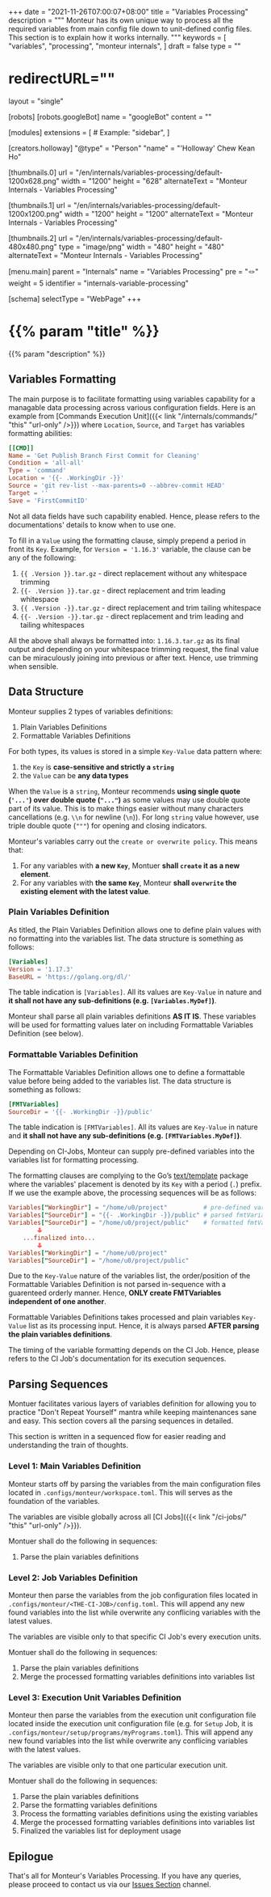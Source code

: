 +++
date = "2021-11-26T07:00:07+08:00"
title = "Variables Processing"
description = """
Monteur has its own unique way to process all the required variables from main
config file down to unit-defined config files. This section is to explain how
it works internally.
"""
keywords = [
	"variables",
	"processing",
	"monteur internals",
]
draft = false
type = ""
# redirectURL=""
layout = "single"


[robots]
[robots.googleBot]
name = "googleBot"
content = ""


[modules]
extensions = [
	# Example: "sidebar",
]


[creators.holloway]
"@type" = "Person"
"name" = "'Holloway' Chew Kean Ho"


[thumbnails.0]
url = "/en/internals/variables-processing/default-1200x628.png"
width = "1200"
height = "628"
alternateText = "Monteur Internals - Variables Processing"

[thumbnails.1]
url = "/en/internals/variables-processing/default-1200x1200.png"
width = "1200"
height = "1200"
alternateText = "Monteur Internals - Variables Processing"

[thumbnails.2]
url = "/en/internals/variables-processing/default-480x480.png"
type = "image/png"
width = "480"
height = "480"
alternateText = "Monteur Internals - Variables Processing"


[menu.main]
parent = "Internals"
name = "Variables Processing"
pre = "🪢"
weight = 5
identifier = "internals-variable-processing"


[schema]
selectType = "WebPage"
+++

# {{% param "title" %}}
{{% param "description" %}}




## Variables Formatting
The main purpose is to facilitate formatting using variables capability for a
managable data processing across various configuration fields. Here is an
example from [Commands Execution Unit]({{< link "/internals/commands/" "this"
"url-only" />}}) where `Location`, `Source`, and `Target` has variables
formatting abilities:

```toml {linenos=table,hl_lines=["5-7"],linenostart=1}
[[CMD]]
Name = 'Get Publish Branch First Commit for Cleaning'
Condition = 'all-all'
Type = 'command'
Location = '{{- .WorkingDir -}}'
Source = 'git rev-list --max-parents=0 --abbrev-commit HEAD'
Target = ''
Save = 'FirstCommitID'
```

Not all data fields have such capability enabled. Hence, please refers to the
documentations' details to know when to use one.

To fill in a `Value` using the formatting clause, simply prepend a period in
front its `Key`. Example, for `Version = '1.16.3'` variable, the clause can be
any of the following:

1. `{{ .Version }}.tar.gz` - direct replacement without any whitespace trimming
2. `{{- .Version }}.tar.gz` - direct replacement and trim leading whitespace
3. `{{ .Version -}}.tar.gz` - direct replacement and trim tailing whitespace
4. `{{- .Version -}}.tar.gz` - direct replacement and trim leading and tailing
   whitespaces

All the above shall always be formatted into: `1.16.3.tar.gz` as its final
output and depending on your whitespace trimming request, the final value can be
miraculously joining into previous or after text. Hence, use trimming when
sensible.




## Data Structure
Monteur supplies 2 types of variables definitions:

1. Plain Variables Definitions
2. Formattable Variables Definitions

For both types, its values is stored in a simple `Key-Value` data pattern where:

1. the `Key` is **case-sensitive and strictly a `string`**
2. the `Value` can be **any data types**

When the `Value` is a `string`, Monteur recommends **using single quote
(`'...'`) over double quote (`"..."`)** as some values may use double quote part
of its value. This is to make things easier without many characters
cancellations (e.g. `\\n` for newline (`\n`)). For long `string` value however,
use triple double quote (`"""`) for opening and closing indicators.

Monteur's variables carry out the `create or overwrite policy`. This means that:

1. For any variables with **a new `Key`**, Montuer **shall `create` it as a new
   element**.
2. For any variables with **the same `Key`**, Monteur **shall `overwrite` the
   existing element with the latest value**.


### Plain Variables Definition
As titled, the Plain Variables Definition allows one to define plain values
with no formatting into the variables list. The data structure is something
as follows:

```toml {linenos=table,hl_lines=[],linenostart=1}
[Variables]
Version = '1.17.3'
BaseURL = 'https://golang.org/dl/'
```

The table indication is `[Variables]`. All its values are `Key-Value` in nature
and **it shall not have any sub-definitions (e.g. `[Variables.MyDef]`)**.

Monteur shall parse all plain variables definitions **AS IT IS**. These
variables will be used for formatting values later on including Formattable
Variables Definition (see below).



### Formattable Variables Definition
The Formattable Variables Definition allows one to define a formattable value
before being added to the variables list. The data structure is something as
follows:

```toml {linenos=table,hl_lines=[],linenostart=1}
[FMTVariables]
SourceDir = '{{- .WorkingDir -}}/public'
```

The table indication is `[FMTVariables]`. All its values are `Key-Value` in
nature and **it shall not have any sub-definitions (e.g.
`[FMTVariables.MyDef]`)**.

Depending on CI-Jobs, Monteur can supply pre-defined variables into the
variables list for formatting processing.

The formatting clauses are complying to the Go’s
[text/template](https://pkg.go.dev/text/template) package where the variables'
placement is denoted by its `Key` with a period (`.`) prefix. If we use the
example above, the processing sequences will be as follows:

```toml {linenos=table,hl_lines=[2],linenostart=1}
Variables["WorkingDir"] = "/home/u0/project"          # pre-defined variables
Variables["SourceDir"] = "{{- .WorkingDir -}}/public" # parsed fmtVariables
Variables["SourceDir"] = "/home/u0/project/public"    # formatted fmtVariables
		⥥
	...finalized into...
		⥥
Variables["WorkingDir"] = "/home/u0/project"
Variables["SourceDir"] = "/home/u0/project/public"
```

Due to the `Key-Value` nature of the variables list, the order/position of the
Formattable Variables Definition is not parsed in-sequence with a guarenteed
orderly manner. Hence, **ONLY create FMTVariables independent of one another**.

Formattable Variables Definitions takes processed and plain variables
`Key-Value` list as its processing input. Hence, it is always parsed **AFTER
parsing the plain variables definitions**.

The timing of the variable formatting depends on the CI Job. Hence, please
refers to the CI Job's documentation for its execution sequences.




## Parsing Sequences
Montuer facilitates various layers of variables definition for allowing you to
practice "Don't Repeat Yourself" mantra while keeping maintenances sane and
easy. This section covers all the parsing sequences in detailed.

This section is written in a sequenced flow for easier reading and understanding
the train of thoughts.



### Level 1: Main Variables Definition
Monteur starts off by parsing the variables from the main configuration files
located in `.configs/monteur/workspace.toml`. This will serves as the foundation
of the variables.

The variables are visible globally across all [CI Jobs]({{< link "/ci-jobs/"
"this" "url-only" />}}).

Montuer shall do the following in sequences:
1. Parse the plain variables definitions



### Level 2: Job Variables Definition
Monteur then parse the variables from the job configuration files located in
`.configs/monteur/<THE-CI-JOB>/config.toml`. This will append any new found
variables into the list while overwrite any conflicing variables with the latest
values.

The variables are visible only to that specific CI Job's every execution units.

Montuer shall do the following in sequences:
1. Parse the plain variables definitions
2. Merge the processed formatting variables definitions into variables list



### Level 3: Execution Unit Variables Definition
Monteur then parse the variables from the execution unit configuration file
located inside the execution unit configuration file (e.g. for `Setup` Job, it
is `.configs/monteur/setup/programs/myPrograms.toml`). This will append any new
found variables into the list while overwrite any conflicing variables with the
latest values.

The variables are visible only to that one particular execution unit.

Montuer shall do the following in sequences:
1. Parse the plain variables definitions
2. Parse the formatting variables definitions
3. Process the formatting variables definitions using the existing variables
4. Merge the processed formatting variables definitions into variables list
5. Finalized the variables list for deployment usage




## Epilogue
That's all for Monteur's Variables Processing. If you have any queries, please
proceed to contact us via our
[Issues Section](https://gitlab.com/zoralab/monteur/-/issues) channel.
